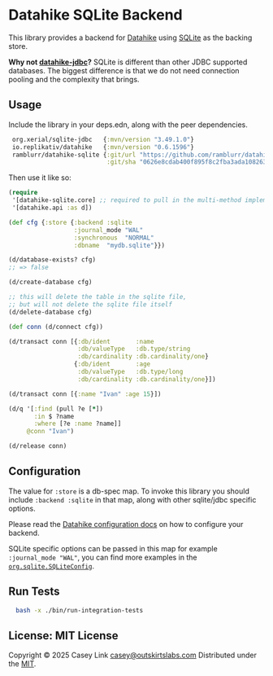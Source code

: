 # Datahike SQLite Backend

This library provides a backend for [Datahike][datahike] using [SQLite][sqlite] as the backing store.

**Why not [datahike-jdbc]?** SQLite is different than other JDBC supported databases. The biggest difference is that we do not need connection pooling and the complexity that brings.

## Usage

Include the library in your deps.edn, along with the peer dependencies.

``` clojure
 org.xerial/sqlite-jdbc   {:mvn/version "3.49.1.0"}
 io.replikativ/datahike   {:mvn/version "0.6.1596"}
 ramblurr/datahike-sqlite {:git/url "https://github.com/ramblurr/datahike-sqlite"
                           :git/sha "0626e8cdab400f895f8c2fba3ada108263107ea8"}
```

Then use it like so:

``` clojure
(require
 '[datahike-sqlite.core] ;; required to pull in the multi-method implementations
 '[datahike.api :as d])

(def cfg {:store {:backend :sqlite
                  :journal_mode "WAL"
                  :synchronous  "NORMAL"
                  :dbname  "mydb.sqlite"}})

(d/database-exists? cfg)
;; => false

(d/create-database cfg)

;; this will delete the table in the sqlite file,
;; but will not delete the sqlite file itself
(d/delete-database cfg)

(def conn (d/connect cfg))

(d/transact conn [{:db/ident       :name
                   :db/valueType   :db.type/string
                   :db/cardinality :db.cardinality/one}
                  {:db/ident       :age
                   :db/valueType   :db.type/long
                   :db/cardinality :db.cardinality/one}])

(d/transact conn [{:name "Ivan" :age 15}])

(d/q '[:find (pull ?e [*])
       :in $ ?name
       :where [?e :name ?name]]
     @conn "Ivan")

(d/release conn)
```

## Configuration

The value for `:store` is a db-spec map. To invoke this library you should
include `:backend :sqlite` in that map, along with other sqlite/jdbc specific
options.

Please read the [Datahike configuration docs][setup-docs] on how to configure your backend. 

SQLite specific options can be passed in this map for example `:journal_mode "WAL"`, you can find more examples in the [`org.sqlite.SQLiteConfig`][sqlite-config].

               

## Run Tests

```bash
  bash -x ./bin/run-integration-tests
```

## License: MIT License

Copyright © 2025 Casey Link <casey@outskirtslabs.com> Distributed under the [MIT](https://spdx.org/licenses/MIT.html).

[sqlite]: https://www.sqlite.org
[datahike]: https://github.com/replikativ/datahike
[datahike-jdbc]: https://github.com/replikativ/datahike-jdbc/
[setup-docs]: https://github.com/replikativ/datahike/blob/master/doc/config.md
[sqlite-config]: https://github.com/xerial/sqlite-jdbc/blob/639e362f97e10a55db772009d17b7e456675d37f/src/main/java/org/sqlite/SQLiteConfig.java#L382
